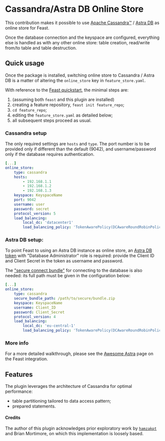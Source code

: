 # Cassandra/Astra DB Online Store

This contribution makes it possible to use [Apache Cassandra™](https://cassandra.apache.org) / 
[Astra DB](https://astra.datastax.com/) as online store for Feast.

Once the database connection and the keyspace are configured, everything else
is handled as with any other online store: table creation,
read/write from/to table and table destruction.

## Quick usage

Once the package is installed, switching online store to Cassandra / Astra DB
is a matter of altering the `online_store` key in `feature_store.yaml`.

With reference to the [Feast quickstart](https://docs.feast.dev/getting-started/quickstart),
the minimal steps are:

1. (assuming both `feast` and this plugin are installed)
2. creating a feature repository, `feast init feature_repo`;
3. `cd feature_repo`;
4. editing the `feature_store.yaml` as detailed below;
5. all subsequent steps proceed as usual.

### Cassandra setup

The only required settings are `hosts` and `type`. The port number
is to be provided only if different than the default (9042),
and username/password only if the database requires authentication.

```yaml
[...]
online_store:
    type: cassandra
    hosts:
        - 192.168.1.1
        - 192.168.1.2
        - 192.168.1.3
    keyspace: KeyspaceName
    port: 9042                                                              # optional
    username: user                                                          # optional
    password: secret                                                        # optional
    protocol_version: 5                                                     # optional
    load_balancing:                                                         # optional
        local_dc: 'datacenter1'                                             # optional
        load_balancing_policy: 'TokenAwarePolicy(DCAwareRoundRobinPolicy)'  # optional
```

### Astra DB setup:

To point Feast to using an Astra DB instance as online store, an 
[Astra DB token](https://awesome-astra.github.io/docs/pages/astra/create-token/#c-procedure)
with "Database Administrator" role is required: provide the Client ID and
Client Secret in the token as username and password.

The 
["secure connect bundle"](https://awesome-astra.github.io/docs/pages/astra/download-scb/#c-procedure)
for connecting to the database is also needed:
its full path must be given in the configuration below:

```yaml
[...]
online_store:
    type: cassandra
    secure_bundle_path: /path/to/secure/bundle.zip
    keyspace: KeyspaceName
    username: Client_ID
    password: Client_Secret
    protocol_version: 4                                                     # optional
    load_balancing:                                                         # optional
        local_dc: 'eu-central-1'                                            # optional
        load_balancing_policy: 'TokenAwarePolicy(DCAwareRoundRobinPolicy)'  # optional

```

### More info

For a more detailed walkthrough, please see the
[Awesome Astra](https://awesome-astra.github.io/docs/pages/tools/integration/feast/)
page on the Feast integration.

## Features

The plugin leverages the architecture of Cassandra for optimal performance:

- table partitioning tailored to data access pattern;
- prepared statements.

#### Credits

The author of this plugin acknowledges prior exploratory work by
[`hamzakpt`](https://github.com/hamzakpt) and Brian Mortimore,
on which this implementation is loosely based.
